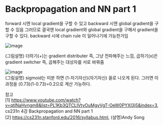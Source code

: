 # Backpropagation and NN part 1   
forward 시엔 local gradient을 구할 수 있고
backward 시엔 global gradient을 구할 수 있음
그러므로 결국엔 local gradient와 global gradient을 구해서 gradient을 구할 수 있다.
backward 시에 chain rule 이 일어나기에 가능한거임

![image](https://user-images.githubusercontent.com/56099627/70844554-6197a300-1e86-11ea-8a0d-c355f5709502.png)
  
  
(그림설명) 더하기(+)는 gradient distributer 즉, 그냥 전파해주는 느낌, 곱하기(x)은 gradient switcher 즉, 곱해주는 대상자를 서로 바꿔줌


![image](https://user-images.githubusercontent.com/56099627/70844620-41b4af00-1e87-11ea-82a2-85db57b34aa7.png)  
(그림설명) sigmoid는 미분 하면 (1-자기자신)(자기자신) 꼴로 나오게 된다. 그러면 이 과정을 (0.73)(1-0.73)=0.2으로 계산 가능하다. 





참고  
[1] https://www.youtube.com/watch?v=qtINaHvngm8&list=PL1Kb3QTCLIVtyOuMgyVgT-OeW0PYXl3j5&index=3, cs231n 4강 Backpropagation and NN part 1  
[2] https://cs231n.stanford.edu/2016/syllabus.html, (설명)Andy Song 
